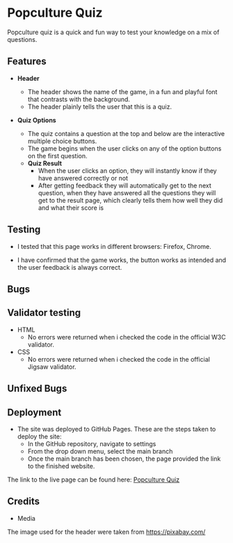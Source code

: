 # Popculture Quiz

Popculture quiz is a quick and fun way to test your knowledge on a mix of questions.

## Features 


* **Header**
  - The header shows the name of the game, in a fun and playful font 
    that contrasts with the background.
  - The header plainly tells the user that this is a quiz. 

* **Quiz Options**
  - The quiz contains a question at the top and below are the interactive multiple choice buttons.
  - The game begins when the user clicks on any of the option buttons on the first question. 

  * **Quiz Result**
    - When the user clicks an option, they will instantly know if they have answered correctly or not
    - After getting feedback they will automatically get to the next question, when they have answered all the questions they will get to the result page, which clearly tells them how well they did and what their score is

## Testing

* I tested that this page works in different browsers: Firefox, Chrome.

* I have confirmed that the game works, the button works as intended and the user feedback is always correct.

## Bugs


## Validator testing

* HTML
  - No errors were returned when i checked the code in the official W3C validator.
* CSS
  - No errors were returned when i checked the code in the official Jigsaw validator.


## Unfixed Bugs

## Deployment

* The site was deployed to GitHub Pages. These are the steps taken to deploy the site: 
  - In the GitHub repository, navigate to settings
  - From the drop down menu, select the main branch
  - Once the main branch has been chosen, the page provided the link to the finished website.

The link to the live page can be found here: [Popculture Quiz](https://allyxpally.github.io/PortfolioProject2-quiz/)

## Credits

* Media

The image used for the header were taken from https://pixabay.com/